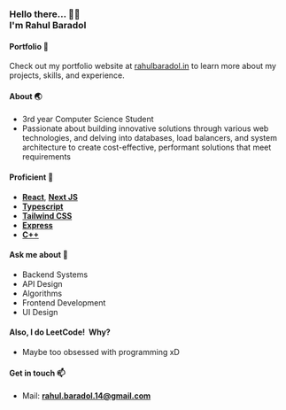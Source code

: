 <h3>
   Hello there... 👋😊  <br>
   I'm
   <span>
      Rahul Baradol
   </span>
  <br>
</h3>
 
#### Portfolio 🌟

Check out my portfolio website at [rahulbaradol.in](https://rahulbaradol.in) to learn more about my projects, skills, and experience.

#### About 🌏
- 3rd year Computer Science Student
- Passionate about building innovative solutions through various web technologies, and delving into databases, load balancers, and system architecture to create cost-effective, performant solutions that meet requirements

#### Proficient 🚀 
- **[React](https://reactjs.org)**, **[Next JS](https://nextjs.org/)**
- **[Typescript](https://www.typescriptlang.org/)**
- **[Tailwind CSS](https://tailwindcss.com)**
- **[Express](https://expressjs.com/)**
- **[C++](https://cplusplus.com/)**

#### Ask me about 💬
- Backend Systems
- API Design
- Algorithms
- Frontend Development
- UI Design

#### Also, I do LeetCode!&nbsp; Why?
-  Maybe too obsessed with programming xD 


#### Get in touch 📫
- Mail: **rahul.baradol.14@gmail.com**
